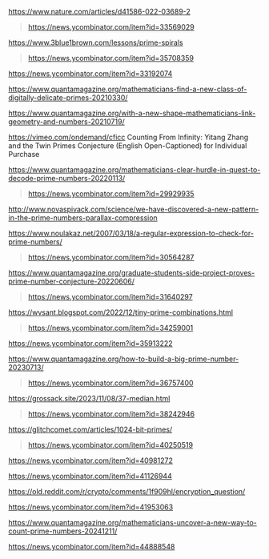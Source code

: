 https://www.nature.com/articles/d41586-022-03689-2
> https://news.ycombinator.com/item?id=33569029

https://www.3blue1brown.com/lessons/prime-spirals
> https://news.ycombinator.com/item?id=35708359

https://news.ycombinator.com/item?id=33192074

https://www.quantamagazine.org/mathematicians-find-a-new-class-of-digitally-delicate-primes-20210330/

https://www.quantamagazine.org/with-a-new-shape-mathematicians-link-geometry-and-numbers-20210719/

https://vimeo.com/ondemand/cficc Counting From Infinity: Yitang Zhang and the Twin Primes Conjecture (English Open-Captioned) for Individual Purchase

https://www.quantamagazine.org/mathematicians-clear-hurdle-in-quest-to-decode-prime-numbers-20220113/
> https://news.ycombinator.com/item?id=29929935

http://www.novaspivack.com/science/we-have-discovered-a-new-pattern-in-the-prime-numbers-parallax-compression

https://www.noulakaz.net/2007/03/18/a-regular-expression-to-check-for-prime-numbers/
> https://news.ycombinator.com/item?id=30564287

https://www.quantamagazine.org/graduate-students-side-project-proves-prime-number-conjecture-20220606/
> https://news.ycombinator.com/item?id=31640297

https://wvsant.blogspot.com/2022/12/tiny-prime-combinations.html
> https://news.ycombinator.com/item?id=34259001

https://news.ycombinator.com/item?id=35913222

https://www.quantamagazine.org/how-to-build-a-big-prime-number-20230713/
> https://news.ycombinator.com/item?id=36757400

https://grossack.site/2023/11/08/37-median.html
> https://news.ycombinator.com/item?id=38242946

https://glitchcomet.com/articles/1024-bit-primes/
> https://news.ycombinator.com/item?id=40250519

https://news.ycombinator.com/item?id=40981272

https://news.ycombinator.com/item?id=41126944

https://old.reddit.com/r/crypto/comments/1f909hl/encryption_question/

https://news.ycombinator.com/item?id=41953063

https://www.quantamagazine.org/mathematicians-uncover-a-new-way-to-count-prime-numbers-20241211/

https://news.ycombinator.com/item?id=44888548